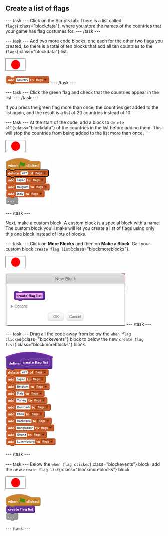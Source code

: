 ## Create a list of flags

--- task ---
Click on the Scripts tab. There is a list called `flags`{:class="blockdata"}, where you store the names of the countries that your game has flag costumes for.
--- /task ---

--- task ---
Add two more code blocks, one each for the other two flags you created, so there is a total of ten blocks that add all ten countries to the `flags`{:class="blockdata"} list.

![Flag sprite](images/flag-sprite.png)

![blocks_1545217611_9379137](images/blocks_1545217611_9379137.png)
--- /task ---

--- task ---
Click the green flag and check that the countries appear in the list.
--- /task ---

If you press the green flag more than once, the countries get added to the list again, and the result is a list of 20 countries instead of 10.

--- task ---
At the start of the code, add a block to `delete all`{:class="blockdata"} of the countries in the list before adding them. This will stop the countries from being added to the list more than once.

![Flag sprite](images/flag-sprite.png)

![blocks_1545217613_0588439](images/blocks_1545217613_0588439.png)

--- /task ---

Next, make a custom block. A custom block is a special block with a name. The custom block you'll make will let you create a list of flags using only this one block instead of lots of blocks.

--- task ---
Click on **More Blocks** and then on **Make a Block**. Call your custom block `create flag list`{:class="blockmoreblocks"}.

![Flag sprite](images/flag-sprite.png)

![Add a block](images/add-block.png)
--- /task ---

--- task ---
Drag all the code away from below the `when flag clicked`{:class="blockevents"} block to below the new `create flag list`{:class="blockmoreblocks"} block.

![blocks_1545217614_304488](images/blocks_1545217614_304488.png)

--- /task ---

--- task ---
Below the `when flag clicked`{:class="blockevents"} block, add the new `create flag list`{:class="blockmoreblocks"} block.

![Flag sprite](images/flag-sprite.png)

![blocks_1545217615_4843352](images/blocks_1545217615_4843352.png)

--- /task ---  
